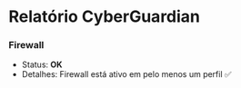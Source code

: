# Relatório CyberGuardian

### Firewall
- Status: **OK**
- Detalhes: Firewall está ativo em pelo menos um perfil ✅

